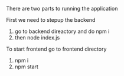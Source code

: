 There are two parts to running the application

First we need to stepup the backend
1. go to backend direactory and do npm i
2. then node index.js


To start frontend go to frontend directory 
1. npm i
2. npm start